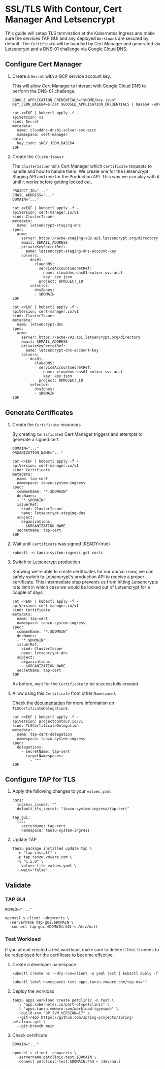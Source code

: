 # SSL/TLS With Contour, Cert Manager And Letsencrypt

This guide will setup TLS termination at the Kubernetes Ingress and make sure the services TAP GUI and any deployed `Workload`s are secured by default. The `Certificate` will be handled by Cert Manager and generated via Letsencrypt and a DNS-01 challenge via Google Cloud DNS.

## Configure Cert Manager

1. Create a `Secret` with a GCP service account key.

   This will allow Cert Manager to interact with Google Cloud DNS to perform the DNS-01 challenge.
    ```
    GOOGLE_APPLICATION_CREDENTIALS="$HOME/key.json"
    KEY_JSON_BASE64=$(cat $GOOGLE_APPLICATION_CREDENTIALS | base64 -w0)
    ```
    ```
    cat <<EOF | kubectl apply -f -
    apiVersion: v1
    kind: Secret
    metadata:
      name: clouddns-dns01-solver-svc-acct
      namespace: cert-manager
    data:
      key.json: $KEY_JSON_BASE64
    EOF
    ```

2. Create the `ClusterIssuer`

   The `ClusterIssuer` tells Cert Manager which `Certificate` requests to handle and how to handle them. We create one for the Letsencrypt Staging API and one for the Production API. This way we can play with it until it works before getting locked out.

    ```
    PROJECT_ID="..."
    EMAIL_ADDRESS="..."
    DOMAIN="..."
    ```
    ```
    cat <<EOF | kubectl apply -f -
    apiVersion: cert-manager.io/v1
    kind: ClusterIssuer
    metadata:
      name: letsencrypt-staging-dns
    spec:
      acme:
        server: https://acme-staging-v02.api.letsencrypt.org/directory
        email: $EMAIL_ADDRESS
        privateKeySecretRef: 
          name: letsencrypt-staging-dns-account-key
        solvers:
          - dns01:
              cloudDNS:
                serviceAccountSecretRef:
                  name: clouddns-dns01-solver-svc-acct
                  key: key.json
                project: $PROJECT_ID
            selector:
              dnsZones:
              - $DOMAIN
    EOF
    ```
    ```
    cat <<EOF | kubectl apply -f -
    apiVersion: cert-manager.io/v1
    kind: ClusterIssuer
    metadata:
      name: letsencrypt-dns
    spec:
      acme:
        server: https://acme-v02.api.letsencrypt.org/directory
        email: $EMAIL_ADDRESS
        privateKeySecretRef: 
          name: letsencrypt-dns-account-key
        solvers:
          - dns01:
              cloudDNS:
                serviceAccountSecretRef:
                  name: clouddns-dns01-solver-svc-acct
                  key: key.json
                project: $PROJECT_ID
            selector:
              dnsZones:
              - $DOMAIN
    EOF
    ```

## Generate Certificates

1. Create the `Certificate` resources

   By creating `Certificate`s Cert Manager triggers and attempts to generate a signed cert.

    ```
    DOMAIN="..."
    ORGANIZATION_NAME="..."
    ```

    ```
    cat <<EOF | kubectl apply -f -
    apiVersion: cert-manager.io/v1
    kind: Certificate
    metadata:
      name: tap-cert
      namespace: tanzu-system-ingress
    spec:
      commonName: "*.$DOMAIN"
      dnsNames:
      - "*.$DOMAIN"
      issuerRef:
        kind: ClusterIssuer
        name: letsencrypt-staging-dns
      subject:
        organizations:
        - $ORGANIZATION_NAME
      secretName: tap-cert
    EOF
    ```

2. Wait until `Certificate` was signed (READY=true)
    ```
    kubectl -n tanzu-system-ingress get certs
    ```

3. Switch to Letsencrypt production

    Knowing we're able to create certificates for our domain now, we can safely switch to Letsencrypt's production API to receive a proper certificate. This intermediate step prevents us from hitting Letsencrypts rate limit in which case we would be locked out of Letsencrypt for a couple of days.

    ```
    cat <<EOF | kubectl apply -f -
    apiVersion: cert-manager.io/v1
    kind: Certificate
    metadata:
      name: tap-cert
      namespace: tanzu-system-ingress
    spec:
      commonName: "*.$DOMAIN"
      dnsNames:
      - "*.$DOMAIN"
      issuerRef:
        kind: ClusterIssuer
        name: letsencrypt-dns
      subject:
        organizations:
        - $ORGANIZATION_NAME
      secretName: tap-cert
    EOF
    ```

    As before, wait for the `Certificate` to be successfully created.

4. Allow using this `Certificate` from other `Namespace`s 
    
   Check the [documentation](https://projectcontour.io/docs/1.24/config/tls-delegation/) for more information on `TLSCertificateDelegation`s.

    ```
    cat <<EOF | kubectl apply -f -
    apiVersion: projectcontour.io/v1
    kind: TLSCertificateDelegation
    metadata:
      name: tap-cert-delegation
      namespace: tanzu-system-ingress
    spec:
      delegations:
        - secretName: tap-cert
          targetNamespaces:
            - "*"
    EOF
    ```



## Configure TAP for TLS

1. Apply the following changes to your `values.yaml`

    ```
    cnrs:
      ingress_issuer: ""
      default_tls_secret: "tanzu-system-ingress/tap-cert"

    tap_gui:
      tls:
        secretName: tap-cert
        namespace: tanzu-system-ingress
    ```

2. Update TAP

    ```
    tanzu package installed update tap \
      -n "tap-install" \
      -p tap.tanzu.vmware.com \
      -v "1.5.0" \
      --values-file values.yaml \
      --wait="false"
    ```

## Validate

### TAP GUI
```
DOMAIN="..."
```
```
openssl s_client -showcerts \
  -servername tap-gui.$DOMAIN \
  -connect tap-gui.$DOMAIN:443 < /dev/null
```

### Test Workload

If you alread created a test workload, make sure to delete it first. It needs to be redeployed for the certificate to become effective.


1. Create a developer namespace
    ```
    kubectl create ns --dry-run=client -o yaml test | kubectl apply -f -
    kubectl label namespaces test apps.tanzu.vmware.com/tap-ns=""
    ```

2. Deploy the workload
    ```
    tanzu apps workload create petclinic -n test \
      -l "app.kubernetes.io/part-of=petclinic" \
      -l "apps.tanzu.vmware.com/workload-type=web" \
      --build-env "BP_JVM_VERSION=17" \
      --git-repo https://github.com/spring-projects/spring-petclinic.git \
      --git-branch main
    ```

3. Check certificate

    ```
    DOMAIN="..."
    ```
    ```
    openssl s_client -showcerts \
      -servername petclinic-test.$DOMAIN \
      -connect petclinic-test.$DOMAIN:443 < /dev/null
    ```